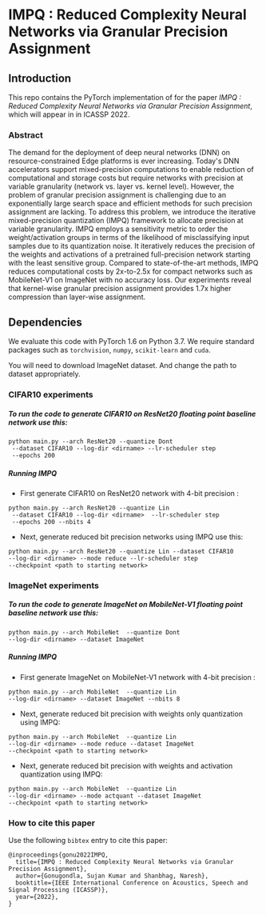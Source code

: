 # IMPQ : Reduced Complexity Neural Networks via Granular Precision Assignment

## Introduction

This repo contains the PyTorch implementation of for the paper *IMPQ : Reduced Complexity Neural Networks via Granular Precision Assignment*, which will appear in in ICASSP 2022.  

### Abstract

The demand for the deployment of deep neural networks (DNN) on resource-constrained Edge platforms is ever increasing. Today's DNN accelerators support mixed-precision computations to enable reduction of computational and storage costs but require networks with precision at variable granularity (network vs. layer vs. kernel level). However, the problem of granular precision assignment is challenging due to an exponentially large search space and efficient methods for such precision assignment are lacking. To address this problem, we introduce the iterative mixed-precision quantization (IMPQ) framework to allocate precision at variable granularity. IMPQ employs a sensitivity metric to order the weight/activation groups in terms of the likelihood of misclassifying input samples due to its quantization noise. It iteratively reduces the precision of the weights and activations of a pretrained full-precision network starting with the least sensitive group. Compared to state-of-the-art methods, IMPQ reduces computational costs by 2x-to-2.5x for compact networks such as MobileNet-V1 on ImageNet with no accuracy loss. Our experiments reveal that kernel-wise granular precision assignment provides 1.7x higher compression than layer-wise assignment.


## Dependencies

We evaluate this code with PyTorch 1.6 on Python 3.7. We require standard packages such as `torchvision`, `numpy`, `scikit-learn` and `cuda`.

You will need to download ImageNet dataset. And change the path to dataset appropriately.

### CIFAR10 experiments

##### To run the code to generate CIFAR10 on ResNet20 floating point baseline network use this:

```
python main.py --arch ResNet20 --quantize Dont
 --dataset CIFAR10 --log-dir <dirname> --lr-scheduler step
 --epochs 200
```

##### Running IMPQ

* First generate CIFAR10 on ResNet20 network with 4-bit precision :

```
python main.py --arch ResNet20 --quantize Lin
 --dataset CIFAR10 --log-dir <dirname>  --lr-scheduler step
 --epochs 200 --nbits 4 
```

* Next, generate reduced bit precision networks using IMPQ use this:

```
python main.py --arch ResNet20 --quantize Lin --dataset CIFAR10 
--log-dir <dirname> --mode reduce --lr-scheduler step
--checkpoint <path to starting network>
```

### ImageNet experiments

##### To run the code to generate ImageNet on MobileNet-V1 floating point baseline network use this:

```
python main.py --arch MobileNet  --quantize Dont 
--log-dir <dirname> --dataset ImageNet
```

##### Running IMPQ

* First generate ImageNet on MobileNet-V1 network with 4-bit precision :

```
python main.py --arch MobileNet  --quantize Lin 
--log-dir <dirname> --dataset ImageNet --nbits 8 
```

* Next, generate reduced bit precision with weights only quantization using IMPQ:

```
python main.py --arch MobileNet  --quantize Lin 
--log-dir <dirname> --mode reduce --dataset ImageNet
--checkpoint <path to starting network>
```


* Next, generate reduced bit precision with weights and activation quantization using IMPQ:

```
python main.py --arch MobileNet  --quantize Lin 
--log-dir <dirname> --mode actquant --dataset ImageNet
--checkpoint <path to starting network>
```

### How to cite this paper

Use the following `bibtex` entry to cite this paper:

```
@inproceedings{gonu2022IMPQ,
  title={IMPQ : Reduced Complexity Neural Networks via Granular Precision Assignment},
  author={Gonugondla, Sujan Kumar and Shanbhag, Naresh},
  booktitle={IEEE International Conference on Acoustics, Speech and Signal Processing (ICASSP)},
  year={2022},
}
```
